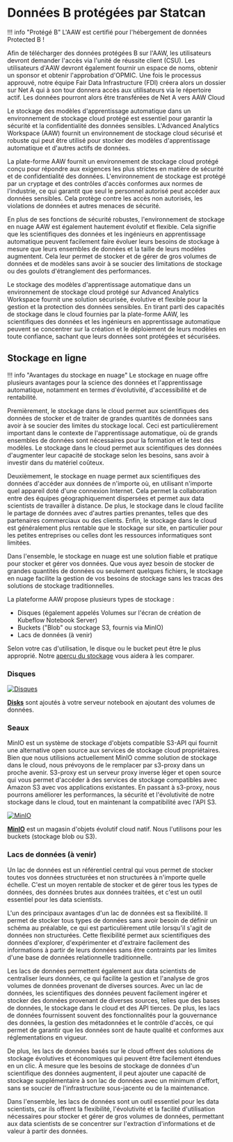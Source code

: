 # Données B protégées par Statcan

<!-- prettier-ignore -->
!!! info "Protégé B"
     L'AAW est certifié pour l'hébergement de données Protected B !

Afin de télécharger des données protégées B sur l'AAW, les utilisateurs devront demander l'accès via l'unité de réussite client (CSU). Les utilisateurs d'AAW devront également fournir un espace de noms, obtenir un sponsor et obtenir l'approbation d'OPMIC. Une fois le processus approuvé, notre équipe Fair Data Infrastructure (FDI) créera alors un dossier sur Net A qui à son tour donnera accès aux utilisateurs via le répertoire actif. Les données pourront alors être transférées de Net A vers AAW Cloud

Le stockage des modèles d'apprentissage automatique dans un environnement de stockage cloud protégé est essentiel pour garantir la sécurité et la confidentialité des données sensibles. L'Advanced Analytics Workspace (AAW) fournit un environnement de stockage cloud sécurisé et robuste qui peut être utilisé pour stocker des modèles d'apprentissage automatique et d'autres actifs de données.

La plate-forme AAW fournit un environnement de stockage cloud protégé conçu pour répondre aux exigences les plus strictes en matière de sécurité et de confidentialité des données. L'environnement de stockage est protégé par un cryptage et des contrôles d'accès conformes aux normes de l'industrie, ce qui garantit que seul le personnel autorisé peut accéder aux données sensibles. Cela protège contre les accès non autorisés, les violations de données et autres menaces de sécurité.

En plus de ses fonctions de sécurité robustes, l'environnement de stockage en nuage AAW est également hautement évolutif et flexible. Cela signifie que les scientifiques des données et les ingénieurs en apprentissage automatique peuvent facilement faire évoluer leurs besoins de stockage à mesure que leurs ensembles de données et la taille de leurs modèles augmentent. Cela leur permet de stocker et de gérer de gros volumes de données et de modèles sans avoir à se soucier des limitations de stockage ou des goulots d'étranglement des performances.

Le stockage des modèles d'apprentissage automatique dans un environnement de stockage cloud protégé sur Advanced Analytics Workspace fournit une solution sécurisée, évolutive et flexible pour la gestion et la protection des données sensibles. En tirant parti des capacités de stockage dans le cloud fournies par la plate-forme AAW, les scientifiques des données et les ingénieurs en apprentissage automatique peuvent se concentrer sur la création et le déploiement de leurs modèles en toute confiance, sachant que leurs données sont protégées et sécurisées.

## Stockage en ligne

<!-- prettier-ignore -->
!!! info "Avantages du stockage en nuage"
     Le stockage en nuage offre plusieurs avantages pour la science des données et l'apprentissage automatique, notamment en termes d'évolutivité, d'accessibilité et de rentabilité.

Premièrement, le stockage dans le cloud permet aux scientifiques des données de stocker et de traiter de grandes quantités de données sans avoir à se soucier des limites du stockage local. Ceci est particulièrement important dans le contexte de l'apprentissage automatique, où de grands ensembles de données sont nécessaires pour la formation et le test des modèles. Le stockage dans le cloud permet aux scientifiques des données d'augmenter leur capacité de stockage selon les besoins, sans avoir à investir dans du matériel coûteux.

Deuxièmement, le stockage en nuage permet aux scientifiques des données d'accéder aux données de n'importe où, en utilisant n'importe quel appareil doté d'une connexion Internet. Cela permet la collaboration entre des équipes géographiquement dispersées et permet aux data scientists de travailler à distance. De plus, le stockage dans le cloud facilite le partage de données avec d'autres parties prenantes, telles que des partenaires commerciaux ou des clients. Enfin, le stockage dans le cloud est généralement plus rentable que le stockage sur site, en particulier pour les petites entreprises ou celles dont les ressources informatiques sont limitées.

Dans l'ensemble, le stockage en nuage est une solution fiable et pratique pour stocker et gérer vos données. Que vous ayez besoin de stocker de grandes quantités de données ou seulement quelques fichiers, le stockage en nuage facilite la gestion de vos besoins de stockage sans les tracas des solutions de stockage traditionnelles.

La plateforme AAW propose plusieurs types de stockage :

- Disques (également appelés Volumes sur l'écran de création de Kubeflow Notebook Server)
- Buckets ("Blob" ou stockage S3, fournis via MinIO)
- Lacs de données (à venir)

Selon votre cas d'utilisation, le disque ou le bucket peut être le plus approprié. Notre [aperçu du stockage](../5-Storage/Overview.md) vous aidera à les comparer.

### Disques

[![Disques](../images/Disks.PNG)](Storage.md/)

**[Disks](../5-Storage/Disks.md)** sont ajoutés à votre serveur notebook en ajoutant des volumes de données.

### Seaux

MinIO est un système de stockage d'objets compatible S3-API qui fournit une alternative open source aux services de stockage cloud propriétaires. Bien que nous utilisions actuellement MinIO comme solution de stockage dans le cloud, nous prévoyons de le remplacer par s3-proxy dans un proche avenir. S3-proxy est un serveur proxy inverse léger et open source qui vous permet d'accéder à des services de stockage compatibles avec Amazon S3 avec vos applications existantes. En passant à s3-proxy, nous pourrons améliorer les performances, la sécurité et l'évolutivité de notre stockage dans le cloud, tout en maintenant la compatibilité avec l'API S3.

[![MinIO](../images/Buckets.PNG)](AzureBlobStorage.md/)

**[MinIO](../5-Storage/AzureBlobStorage.md)** est un magasin d'objets évolutif cloud natif. Nous l'utilisons pour les buckets (stockage blob ou S3).

### Lacs de données (à venir)

Un lac de données est un référentiel central qui vous permet de stocker toutes vos données structurées et non structurées à n'importe quelle échelle. C'est un moyen rentable de stocker et de gérer tous les types de données, des données brutes aux données traitées, et c'est un outil essentiel pour les data scientists.

L'un des principaux avantages d'un lac de données est sa flexibilité. Il permet de stocker tous types de données sans avoir besoin de définir un schéma au préalable, ce qui est particulièrement utile lorsqu'il s'agit de données non structurées. Cette flexibilité permet aux scientifiques des données d'explorer, d'expérimenter et d'extraire facilement des informations à partir de leurs données sans être contraints par les limites d'une base de données relationnelle traditionnelle.

Les lacs de données permettent également aux data scientists de centraliser leurs données, ce qui facilite la gestion et l'analyse de gros volumes de données provenant de diverses sources. Avec un lac de données, les scientifiques des données peuvent facilement ingérer et stocker des données provenant de diverses sources, telles que des bases de données, le stockage dans le cloud et des API tierces. De plus, les lacs de données fournissent souvent des fonctionnalités pour la gouvernance des données, la gestion des métadonnées et le contrôle d'accès, ce qui permet de garantir que les données sont de haute qualité et conformes aux réglementations en vigueur.

De plus, les lacs de données basés sur le cloud offrent des solutions de stockage évolutives et économiques qui peuvent être facilement étendues en un clic. À mesure que les besoins de stockage de données d'un scientifique des données augmentent, il peut ajouter une capacité de stockage supplémentaire à son lac de données avec un minimum d'effort, sans se soucier de l'infrastructure sous-jacente ou de la maintenance.

Dans l'ensemble, les lacs de données sont un outil essentiel pour les data scientists, car ils offrent la flexibilité, l'évolutivité et la facilité d'utilisation nécessaires pour stocker et gérer de gros volumes de données, permettant aux data scientists de se concentrer sur l'extraction d'informations et de valeur à partir des données.
